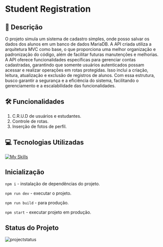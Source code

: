# Student Registration

## 📝 Descrição

O projeto simula um sistema de cadastro simples, onde posso salvar os dados dos alunos em um banco de dados MariaDB. A API criada utiliza a arquitetura MVC como base, o que proporciona uma melhor organização e padronização do código, além de facilitar futuras manutenções e melhorias. A API oferece funcionalidades específicas para gerenciar contas cadastradas, garantindo que somente usuários autenticados possam acessar e realizar operações em rotas protegidas. Isso inclui a criação, leitura, atualização e exclusão de registros de alunos. Com essa estrutura, busco garantir a segurança e a eficiência do sistema, facilitando o gerenciamento e a escalabilidade das funcionalidades.

## 🛠️ Funcionalidades

1. C.R.U.D de usuários e estudantes.
2. Controle de rotas.
3. Inserção de fotos de perfil.

## 💻 Tecnologias Utilizadas

[![My Skills](https://skillicons.dev/icons?i=javascript,nodejs,sequelize,express,mysql)](https://skillicons.dev)

## Inicialização

`npm i` - instalação de dependências do projeto.

`npm run dev` - executar o projeto.

`npm run build` - para produção.

`npm start` - executar projeto em produção.

## Status do Projeto

<img alt="projectstatus" src="https://img.shields.io/badge/Status do Projeto-Finalizado-gre">
